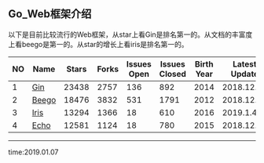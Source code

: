 ## Go_Web框架介绍

以下是目前比较流行的Web框架，从star上看Gin是排名第一的。从文档的丰富度上看beego是第一的。从star的增长上看iris是排名第一的。

|NO|Name|Stars|Forks|Issues Open|Issues Closed|Birth Year|Latest Update|docs|
|----|----|----|----|----|----|----|----|----|
|1|[Gin](https://github.com/gin-gonic/gin)|23438|2757|136|892|2014|2018.12.31|https://github.com/gin-gonic/gin|
|2|[Beego](https://github.com/astaxie/beego)|18476|3832|531|1791|2012|2018.12.28|https://beego.me/|
|3|[Iris](https://github.com/kataras/iris)|13294|1366|18|610|2016|2019.1.4|https://www.studyiris.com/doc/irisDoc/Websockets.html|
|4|[Echo](https://github.com/labstack/echo)|12581|1124|18|780|2015|2018.12.6|http://go-echo.org/|

---
time:2019.01.07

